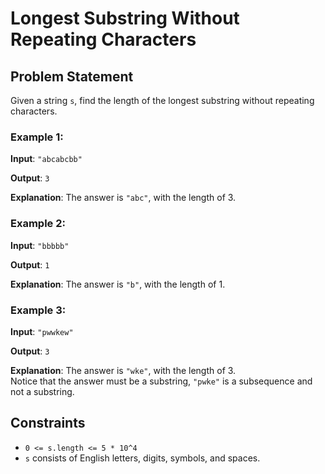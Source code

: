 # Longest Substring Without Repeating Characters

## Problem Statement

Given a string `s`, find the length of the longest substring without repeating characters.

### Example 1:

**Input**: `"abcabcbb"`

**Output**: `3`

**Explanation**: The answer is `"abc"`, with the length of 3.

### Example 2:

**Input**: `"bbbbb"`

**Output**: `1`

**Explanation**: The answer is `"b"`, with the length of 1.

### Example 3:

**Input**: `"pwwkew"`

**Output**: `3`

**Explanation**: The answer is `"wke"`, with the length of 3.  
Notice that the answer must be a substring, `"pwke"` is a subsequence and not a substring.

## Constraints

- `0 <= s.length <= 5 * 10^4`
- `s` consists of English letters, digits, symbols, and spaces.
